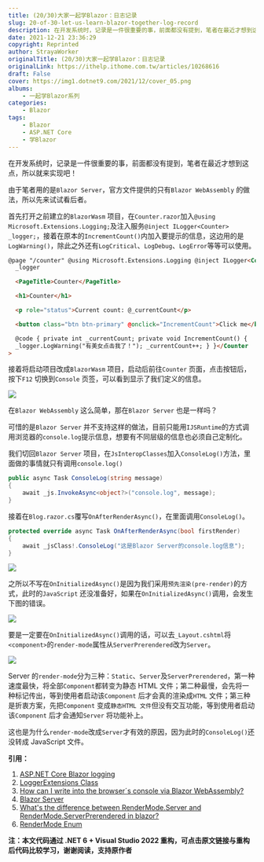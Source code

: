 ```yaml
---
title: (20/30)大家一起学Blazor：日志记录
slug: 20-of-30-let-us-learn-blazor-together-log-record
description: 在开发系统时，记录是一件很重要的事，前面都没有提到，笔者在最近才想到这点，所以就来实现吧！
date: 2021-12-21 23:36:29
copyright: Reprinted
author: StrayaWorker
originalTitle: (20/30)大家一起学Blazor：日志记录
originalLink: https://ithelp.ithome.com.tw/articles/10268616
draft: False
cover: https://img1.dotnet9.com/2021/12/cover_05.png
albums:
    - 一起学Blazor系列
categories: 
    - Blazor
tags: 
    - Blazor
    - ASP.NET Core
    - 学Blazor
---
```


在开发系统时，记录是一件很重要的事，前面都没有提到，笔者在最近才想到这点，所以就来实现吧！

由于笔者用的是`Blazor Server`，官方文件提供的只有`Blazor WebAssembly` 的做法，所以先来试试看后者。

首先打开之前建立的`BlazorWasm` 项目，在`Counter.razor`加入`@using Microsoft.Extensions.Logging;`及注入服务`@inject ILogger<Counter> _logger;`，接着在原本的`IncrementCount()`内加入要提示的信息，这边用的是`LogWarning()`，除此之外还有`LogCritical`、`LogDebug`、`LogError`等等可以使用。

```html
@page "/counter" @using Microsoft.Extensions.Logging @inject ILogger<Counter>
  _logger

  <PageTitle>Counter</PageTitle>

  <h1>Counter</h1>

  <p role="status">Current count: @_currentCount</p>

  <button class="btn btn-primary" @onclick="IncrementCount">Click me</button>

  @code { private int _currentCount; private void IncrementCount() {
  _logger.LogWarning("有美女点击我了！"); _currentCount++; } }</Counter
>
```

接着将启动项目改成`BlazorWasm` 项目，启动后前往`Counter` 页面，点击按钮后，按下`F12` 切换到`Console` 页签，可以看到显示了我们定义的信息。

![](https://img1.dotnet9.com/2021/12/3001.gif)

在`Blazor WebAssembly` 这么简单，那在`Blazor Server` 也是一样吗？

可惜的是`Blazor Server` 并不支持这样的做法，目前只能用`IJSRuntime`的方式调用浏览器的`console.log`提示信息，想要有不同层级的信息也必须自己定制化。

我们切回`Blazor Server` 项目，在`JsInteropClasses`加入`ConsoleLog()`方法，里面做的事情就只有调用`console.log()`

```C#
public async Task ConsoleLog(string message)
{
	await _js.InvokeAsync<object?>("console.log", message);
}
```

接着在`Blog.razor.cs`覆写`OnAfterRenderAsync()`，在里面调用`ConsoleLog()`。

```C#
protected override async Task OnAfterRenderAsync(bool firstRender)
{
	await _jsClass!.ConsoleLog("这是Blazor Server的console.log信息");
}
```

![](https://img1.dotnet9.com/2021/12/3002.png)

之所以不写在`OnInitializedAsync()`是因为我们采用`预先渲染(pre-render)`的方式，此时的`JavaScript` 还没准备好，如果在`OnInitializedAsync()`调用，会发生下图的错误。

![](https://img1.dotnet9.com/2021/12/3003.png)

要是一定要在`OnInitializedAsync()`调用的话，可以去`_Layout.cshtml`将`<component>`的`render-mode`属性从`ServerPrerendered`改为`Server`。

![](https://img1.dotnet9.com/2021/12/3004.png)

Server 的`render-mode`分为三种：`Static`、`Server`及`ServerPrerendered`，第一种速度最快，将全部`Component`都转变为静态 HTML 文件；第二种最慢，会先将一种标记传出，等到使用者启动该`Component` 后才会真的渲染成`HTML` 文件；第三种是折衷方案，先把`Component` 变成`静态HTML 文件`但没有交互功能，等到使用者启动该`Component` 后才会通知`Server` 将功能补上。

这也是为什么`render-mode`改成`Server`才有效的原因，因为此时的`ConsoleLog()`还没转成 JavaScript 文件。

**引用：**

1. [ASP.NET Core Blazor logging](https://docs.microsoft.com/en-us/aspnet/core/blazor/fundamentals/logging?view=aspnetcore-5.0&pivots=server)
2. [LoggerExtensions Class](https://docs.microsoft.com/en-us/dotnet/api/microsoft.extensions.logging.loggerextensions?view=dotnet-plat-ext-5.0)
3. [How can I write into the browser´s console via Blazor WebAssembly?](https://newbedev.com/how-can-i-write-into-the-browsers-console-via-blazor-webassembly)
4. [Blazor Server](https://stackoverflow.com/a/64814680)
5. [What's the difference between RenderMode.Server and RenderMode.ServerPrerendered in blazor?](https://stackoverflow.com/questions/58229732/whats-the-difference-between-rendermode-server-and-rendermode-serverprerendered)
6. [RenderMode Enum](https://docs.microsoft.com/en-us/dotnet/api/microsoft.aspnetcore.mvc.rendering.rendermode?view=aspnetcore-5.0)

**注：本文代码通过 .NET 6 + Visual Studio 2022 重构，可点击原文链接与重构后代码比较学习，谢谢阅读，支持原作者**
